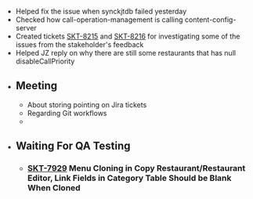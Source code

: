 - Helped fix the issue when synckjtdb failed yesterday
- Checked how call-operation-management is calling content-config-server
- Created tickets [SKT-8215](https://wondersco.atlassian.net/browse/SKT-8215) and [SKT-8216](https://wondersco.atlassian.net/browse/SKT-8216) for investigating some of the issues from the stakeholder's feedback
- Helped JZ reply on why there are still some restaurants that has null disableCallPriority
- ## Meeting
	- About storing pointing on Jira tickets
	- Regarding Git workflows
	-
- ## Waiting For QA Testing
	- ### [SKT-7929](https://wondersco.atlassian.net/browse/SKT-7929) Menu Cloning in Copy Restaurant/Restaurant Editor, Link Fields in Category Table Should be Blank When Cloned